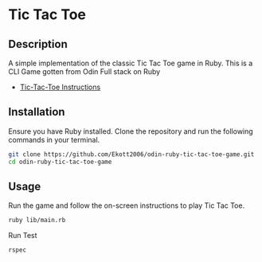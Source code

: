 # Tic Tac Toe

## Description

A simple implementation of the classic Tic Tac Toe game in Ruby.
This is a CLI Game gotten from Odin Full stack on Ruby

- [Tic-Tac-Toe Instructions](https://www.theodinproject.com/lessons/ruby-tic-tac-toe)

## Installation

Ensure you have Ruby installed. Clone the repository and run the following commands in your terminal.

```bash
git clone https://github.com/Ekott2006/odin-ruby-tic-tac-toe-game.git
cd odin-ruby-tic-tac-toe-game
```

## Usage

Run the game and follow the on-screen instructions to play Tic Tac Toe.

```bash
ruby lib/main.rb
```

Run Test

```bash
rspec
```
